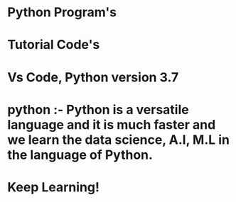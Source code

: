 # Python Program's 
# Tutorial Code's
# Vs Code, Python version 3.7
# python :- Python is a versatile language and it is much faster and we learn the data science, A.I, M.L in the language of Python.
# Keep Learning!

